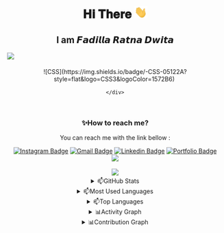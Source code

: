 <h1 align="center"> 𝐇𝐢 𝐓𝐡𝐞𝐫𝐞 <img src="https://github.com/ABSphreak/ABSphreak/blob/master/gifs/Hi.gif" width="30px"></h1>


<h2 align="center">I am 𝙁𝙖𝙙𝙞𝙡𝙡𝙖 𝙍𝙖𝙩𝙣𝙖 𝘿𝙬𝙞𝙩𝙖 </h2>

<img src="https://user-images.githubusercontent.com/73097560/115834477-dbab4500-a447-11eb-908a-139a6edaec5c.gif">

<div align="center">
    <div style="display: inline_block" align="center"><br>
        ![CSS](https://img.shields.io/badge/-CSS-05122A?style=flat&logo=CSS3&logoColor=1572B6)&nbsp;
        
        
    </div>
</div><br>

<div align="center">

### ✨How to reach me? 
You can reach me with the link bellow :

 [![Instagram Badge](https://img.shields.io/badge/-fadillaratnaa_-c13584?style=flat-square&logo=instagram&logoColor=white&link=https://www.instagram.com/fadillaratnaa_/)](https://www.instagram.com/fadillaratnaa_/) [![Gmail Badge](https://img.shields.io/badge/-ratnafadilla183@gmail.com-c14438?style=flat-square&logo=Gmail&logoColor=white&link=mailto:ratnafadilla183@gmail.com)](mailto:ratnafadilla183@gmail.com)  [![Linkedin Badge](https://img.shields.io/badge/-fadillaratna-blue?style=flat-square&logo=Linkedin&logoColor=white&link=https://www.linkedin.com/in/fadillaratna)](https://www.linkedin.com/in/fadillaratna) [![Portfolio Badge](https://img.shields.io/badge/-Fadillaratna-orange?style=flat-square&logo=github&logoColor=white&linkhttps://github.com/Fadillaratna)](https://github.com/Fadillaratna) 
 <br>
 <img src="https://media.giphy.com/media/8wyLuHS5605XVJUOK4/giphy.gif" width="20%">
 
</div>


<img src="https://user-images.githubusercontent.com/73097560/115834477-dbab4500-a447-11eb-908a-139a6edaec5c.gif">

<details>
  <summary>📫GitHub Stats</summary>

  <img  alt="FadillaratnaGitHub Stats" src="https://github-readme-stats.vercel.app/api?username=Fadillaratna&show_icons=true&include_all_commits=true&count_private=true&theme=radical" />


</details>

<details>
  <summary>📫Most Used Languages</summary>

  <img alt="FadillaratnaGitHub Most Used Languages" src="https://github-readme-stats.vercel.app/api/top-langs/?username=Fadillaratna&layout=compact&theme=radical" /><br>

  
</details>

<details>
  <summary>📫Top Languages</summary>
    
  <img alt="FadillaratnaGitHub Most Used Languages" src="https://github-profile-summary-cards.vercel.app/api/cards/repos-per-language?username=Fadillaratna&theme=monokai" />
  <img alt="FadillaratnaGitHub Most Used Languages" src="https://github-profile-summary-cards.vercel.app/api/cards/most-commit-language?username=Fadillaratna&theme=monokai" />
  
</details>


<details>
  <summary>📊Activity Graph</summary>

  <img alt="Fadilla Ratna Dwita's Contribution Graph" src="https://github-readme-streak-stats.herokuapp.com/?user=Fadillaratna&theme=radical" />

</details>

<details>
  <summary>📊Contribution Graph</summary>

  <img alt="Fadilla Ratna Dwita's Contribution Graph" src="https://activity-graph.herokuapp.com/graph?username=Fadillaratna&theme=rogue" />

</details>



